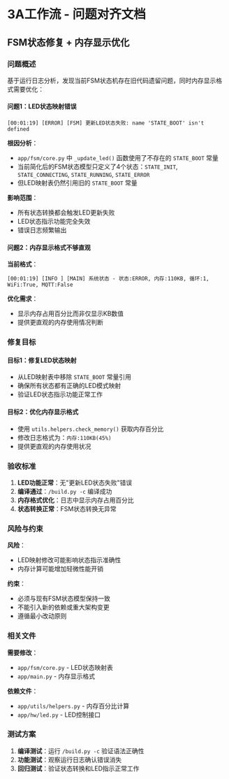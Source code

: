 # 3A工作流 - 问题对齐文档
## FSM状态修复 + 内存显示优化

### 问题概述

基于运行日志分析，发现当前FSM状态机存在旧代码遗留问题，同时内存显示格式需要优化：

#### 问题1：LED状态映射错误
```log
[00:01:19] [ERROR] [FSM] 更新LED状态失败: name 'STATE_BOOT' isn't defined
```

**根因分析**：
- `app/fsm/core.py` 中 `_update_led()` 函数使用了不存在的 `STATE_BOOT` 常量
- 当前简化后的FSM状态模型只定义了4个状态：`STATE_INIT`, `STATE_CONNECTING`, `STATE_RUNNING`, `STATE_ERROR`
- 但LED映射表仍然引用旧的 `STATE_BOOT` 常量

**影响范围**：
- 所有状态转换都会触发LED更新失败
- LED状态指示功能完全失效
- 错误日志频繁输出

#### 问题2：内存显示格式不够直观

**当前格式**：
```log
[00:01:19] [INFO ] [MAIN] 系统状态 - 状态:ERROR, 内存:110KB, 循环:1, WiFi:True, MQTT:False
```

**优化需求**：
- 显示内存占用百分比而非仅显示KB数值
- 提供更直观的内存使用情况判断

### 修复目标

#### 目标1：修复LED状态映射
- 从LED映射表中移除 `STATE_BOOT` 常量引用
- 确保所有状态都有正确的LED模式映射
- 验证LED状态指示功能正常工作

#### 目标2：优化内存显示格式
- 使用 `utils.helpers.check_memory()` 获取内存百分比
- 修改日志格式为：`内存:110KB(45%)`
- 提供更直观的内存使用状况

### 验收标准

1. **LED功能正常**：无"更新LED状态失败"错误
2. **编译通过**：`/build.py -c` 编译成功
3. **内存格式优化**：日志中显示内存占用百分比
4. **状态转换正常**：FSM状态转换无异常

### 风险与约束

**风险**：
- LED映射修改可能影响状态指示准确性
- 内存计算可能增加轻微性能开销

**约束**：
- 必须与现有FSM状态模型保持一致
- 不能引入新的依赖或重大架构变更
- 遵循最小改动原则

### 相关文件

**需要修改**：
- `app/fsm/core.py` - LED状态映射表
- `app/main.py` - 内存显示格式

**依赖文件**：
- `app/utils/helpers.py` - 内存百分比计算
- `app/hw/led.py` - LED控制接口

### 测试方案

1. **编译测试**：运行 `/build.py -c` 验证语法正确性
2. **功能测试**：观察运行日志确认错误消失
3. **回归测试**：验证状态转换和LED指示正常工作